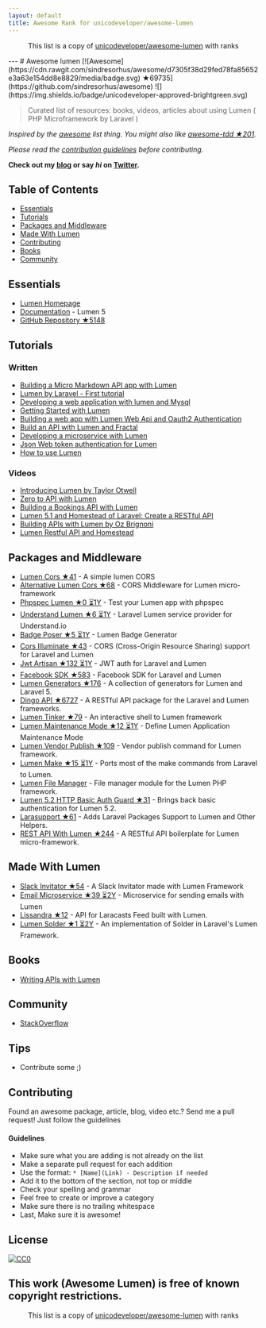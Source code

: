 ```yaml
---
layout: default
title: Awesome Rank for unicodeveloper/awesome-lumen
---
```


<p align="center">
	This list is a copy of <a href="https://github.com/unicodeveloper/awesome-lumen">unicodeveloper/awesome-lumen</a> with ranks
</p>
---
# Awesome lumen [![Awesome](https://cdn.rawgit.com/sindresorhus/awesome/d7305f38d29fed78fa85652e3a63e154dd8e8829/media/badge.svg) ★69735](https://github.com/sindresorhus/awesome) ![](https://img.shields.io/badge/unicodeveloper-approved-brightgreen.svg)

> Curated list of resources: books, videos, articles about using Lumen ( PHP Microframework by Laravel )

*Inspired by the [awesome](https://github.com/sindresorhus/awesome) list thing. You might also like [awesome-tdd ★201](https://github.com/unicodeveloper/awesome-tdd).*

*Please read the [contribution guidelines](#guidelines) before contributing.*

**Check out my [blog](https://goodheads.io) or say *hi* on [Twitter](https://twitter.com/unicodeveloper).**

## Table of Contents

- [Essentials](#essentials)
- [Tutorials](#tutorials)
- [Packages and Middleware](#packages-and-middleware)
- [Made With Lumen](#made-with-lumen)
- [Contributing](#contributing)
- [Books](#books)
- [Community](#community)

## Essentials
* [Lumen Homepage](https://lumen.laravel.com/)
* [Documentation](https://lumen.laravel.com/docs/5.2) - Lumen 5
* [GitHub Repository ★5148](https://github.com/laravel/lumen)


## Tutorials

### Written
* [Building a Micro Markdown API app with Lumen](http://www.sitepoint.com/building-micro-markdown-api-app-lumen/)
* [Lumen by Laravel - First tutorial](https://www.codetutorial.io/lumen-first-tutorial/)
* [Developing a web application with lumen and Mysql](http://loige.co/developing-a-web-application-with-lumen-and-mysql/)
* [Getting Started with Lumen](http://wern-ancheta.com/blog/2015/05/09/getting-started-with-lumen/)
* [Building a web app with Lumen Web Api and Oauth2 Authentication ](http://esbenp.github.io/2015/05/26/lumen-web-api-oauth-2-authentication/)
* [Build an API with Lumen and Fractal](http://laravelista.com/build-an-api-with-lumen-and-fractal/)
* [Developing a microservice with Lumen](http://goodheads.io/2015/06/19/developing-a-micro-service-with-lumen/)
* [Json Web token authentication for Lumen](https://laravelista.com/posts/json-web-token-authentication-for-lumen)
* [How to use Lumen](http://codelution.com/resource/framework/how-to-use-lumen-by-laravel/)


### Videos
* [Introducing Lumen by Taylor Otwell](https://laracasts.com/lessons/introducing-lumen)
* [Zero to API with Lumen](https://www.youtube.com/watch?v=ZetUes4lygA)
* [Building a Bookings API with Lumen](https://www.youtube.com/watch?v=oENnw5BxKvA)
* [Lumen 5.1 and Homestead of Laravel: Create a RESTful API](https://www.youtube.com/watch?v=BV7rmvPJZQk)
* [Building APIs with Lumen by Oz Brignoni](https://www.youtube.com/watch?v=br2O_WDXaKk)
* [Lumen Restful API and Homestead](https://www.udemy.com/lumen-restful-api-and-homestead-for-lumen-by-laravel-and-php/)


## Packages and Middleware
* [Lumen Cors ★41](https://github.com/vluzrmos/lumen-cors) - A simple lumen CORS
* [Alternative Lumen Cors ★68](https://github.com/palanik/lumen-cors) - CORS Middleware for Lumen micro-framework
* [Phpspec Lumen ★0 ⏳1Y](https://github.com/pmartelletti/phpspec-lumen) - Test your Lumen app with phpspec
* [Understand Lumen ★6 ⏳1Y](https://github.com/understand/understand-lumen) - Laravel Lumen service provider for Understand.io
* [Badge Poser ★5 ⏳1Y](https://github.com/vluzrmos/laravel-badge-poser) - Lumen Badge Generator
* [Cors Illuminate ★43](https://github.com/neomerx/cors-illuminate) - CORS (Cross-Origin Resource Sharing) support for Laravel and Lumen
* [Jwt Artisan ★132 ⏳1Y](https://github.com/generationtux/jwt-artisan) - JWT auth for Laravel and Lumen
* [Facebook SDK ★583](https://github.com/SammyK/LaravelFacebookSdk) - Facebook SDK for Laravel and Lumen
* [Lumen Generators ★176](https://github.com/webNeat/lumen-generators) - A collection of generators for Lumen and Laravel 5.
* [Dingo API ★6727](https://github.com/dingo/api) - A RESTful API package for the Laravel and Lumen frameworks.
* [Lumen Tinker ★79](https://github.com/vluzrmos/lumen-tinker) - An interactive shell to Lumen framework
* [Lumen Maintenance Mode ★12 ⏳1Y](https://github.com/rdehnhardt/lumen-maintenance-mode) - Define Lumen Application Maintenance Mode
* [Lumen Vendor Publish ★109](https://github.com/laravelista/lumen-vendor-publish) - Vendor publish command for Lumen framework.
* [Lumen Make ★15 ⏳1Y](https://github.com/michaelbonds/lumen-make) - Ports most of the make commands from Laravel to Lumen. 
* [Lumen File Manager](https://github.com/nordsoftware/lumen-file-manager) - File manager module for the Lumen PHP framework.
* [Lumen 5.2 HTTP Basic Auth Guard ★31](https://github.com/arubacao/http-basic-auth-guard) - Brings back basic authentication for Lumen 5.2.
* [Larasupport ★61](https://github.com/irazasyed/larasupport) - Adds Laravel Packages Support to Lumen and Other Helpers.
* [REST API With Lumen ★244](https://github.com/hasib32/rest-api-with-lumen) - A RESTful API boilerplate for Lumen micro-framework.


## Made With Lumen
* [Slack Invitator ★54](https://github.com/vluzrmos/lumen-slackin) - A Slack Invitator made with Lumen Framework
* [Email Microservice ★39 ⏳2Y](https://github.com/rlacerda83/lumen-email-microservice) - Microservice for sending emails with Lumen
* [Lissandra ★12](https://github.com/laravelista/Lissandra) - API for Laracasts Feed built with Lumen.
* [Lumen Solder ★1 ⏳2Y](https://github.com/TechnicPack/LumenSolder) - An implementation of Solder in Laravel's Lumen Framework.


## Books
* [Writing APIs with Lumen](https://leanpub.com/lumen-apis)

## Community
* [StackOverflow](http://stackoverflow.com/questions/tagged/lumen)

## Tips
* Contribute some ;)


## Contributing
Found an awesome package, article, blog, video etc.? Send me a pull request! Just follow the guidelines

#### Guidelines

* Make sure what you are adding is not already on the list
* Make a separate pull request for each addition
* Use the format: `* [Name](Link) - Description if needed`
* Add it to the bottom of the section, not top or middle
* Check your spelling and grammar
* Feel free to create or improve a category
* Make sure there is no trailing whitespace
* Last, Make sure it is awesome!


## License

[![CC0](https://i.creativecommons.org/p/zero/1.0/88x31.png)](https://creativecommons.org/publicdomain/zero/1.0/)

This work (Awesome Lumen) is free of known copyright restrictions.
---
<p align="center">
	This list is a copy of <a href="https://github.com/unicodeveloper/awesome-lumen">unicodeveloper/awesome-lumen</a> with ranks
</p>
